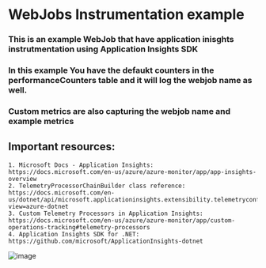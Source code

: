 # WebJobs Instrumentation example
### This is an example WebJob that have application inisghts instrutmentation using Application Insights SDK
### In this example You have the defaukt counters in the performanceCounters table and it will log the webjob name as well.
### Custom metrics are also capturing the webjob name and example metrics
## Important resources:

	1. Microsoft Docs - Application Insights:  https://docs.microsoft.com/en-us/azure/azure-monitor/app/app-insights-overview
	2. TelemetryProcessorChainBuilder class reference:  https://docs.microsoft.com/en-us/dotnet/api/microsoft.applicationinsights.extensibility.telemetryconfiguration.telemetryprocessorchainbuilder?view=azure-dotnet
	3. Custom Telemetry Processors in Application Insights:  https://docs.microsoft.com/en-us/azure/azure-monitor/app/custom-operations-tracking#telemetry-processors
	4. Application Insights SDK for .NET:  https://github.com/microsoft/ApplicationInsights-dotnet 
![image](https://user-images.githubusercontent.com/109315042/229919535-a25eaa9c-2dcc-4e53-9914-e7c89e30a255.png)
